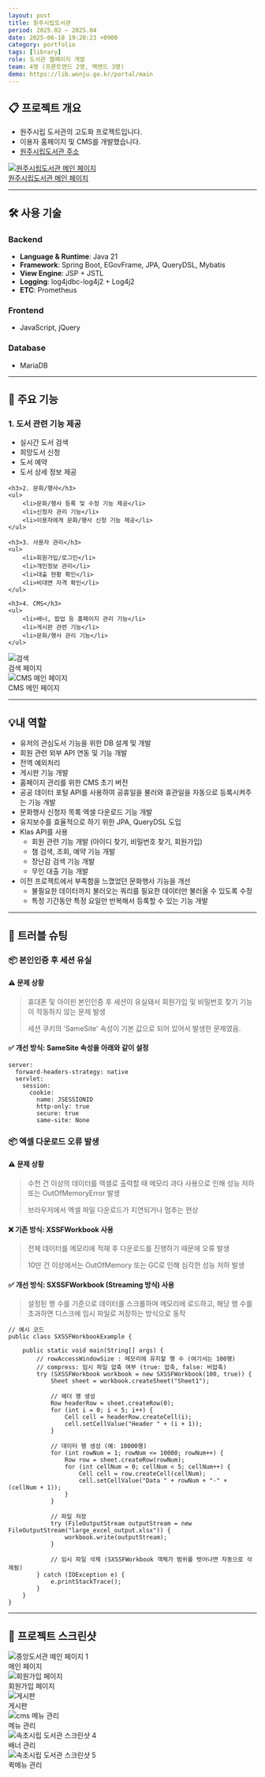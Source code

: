 ```yaml
---
layout: post
title: 원주시립도서관
period: 2025.02 ~ 2025.04
date: 2025-06-18 19:20:23 +0900
category: portfolio
tags: [library]
role: 도서관 웹페이지 개발
team: 4명 (프론트엔드 2명, 백엔드 3명)
demo: https://lib.wonju.go.kr/portal/main
---
```


## 📋 프로젝트 개요

<div class="portfolio-section">
    <div class="portfolio-content">
    <ul>
        <li>원주시립 도서관의 고도화 프로젝트입니다. </li>
        <li>이용자 홈페이지 및  CMS를 개발했습니다. </li>
        <li><a href="https://lib.wonju.go.kr/portal/main" target="_blank" rel="noreferrer">원주시립도서관 주소</a></li>
    </ul>
    </div>
    <div class="portfolio-image">
        <a href="https://lib.wonju.go.kr/portal/main" target="_blank" rel="noreferrer">
            <img src="/public/img/post/wonju/main.png" alt="원주시립도서관 메인 페이지"/>
        </a>
        <a href="https://lib.wonju.go.kr/portal/main" target="_blank" rel="noreferrer">
            <div class="image-caption">원주시립도서관 메인 페이지</div>
        </a>
    </div>
</div>

---

## 🛠️ 사용 기술

### Backend

- **Language & Runtime**: Java 21
- **Framework**: Spring Boot, EGovFrame, JPA, QueryDSL, Mybatis
- **View Engine**: JSP + JSTL
- **Logging**: log4jdbc-log4j2 + Log4j2
- **ETC**: Prometheus

### Frontend

- JavaScript, jQuery

### Database

- MariaDB

---

## 🎯 주요 기능

<div class="portfolio-section">
    <div class="portfolio-content">
    <h3>1. 도서 관련 기능 제공</h3>
    <ul>
        <li>실시간 도서 검색</li>
        <li>희망도서 신청</li>
        <li>도서 예약</li>
        <li>도서 상세 정보 제공</li>
    </ul>

    <h3>2. 문화/행사</h3>
    <ul>
        <li>문화/행사 등록 및 수정 기능 제공</li>
        <li>신청자 관리 기능</li>
        <li>이용자에게 문화/행사 신청 기능 제공</li>
    </ul>

    <h3>3. 사용자 관리</h3>
    <ul>
        <li>회원가입/로그인</li>
        <li>개인정보 관리</li>
        <li>대출 현황 확인</li>
        <li>비대면 자격 확인</li>
    </ul>

    <h3>4. CMS</h3>
    <ul>
        <li>배너, 팝업 등 홈페이지 관리 기능</li>
        <li>게시판 관련 기능</li>
        <li>문화/행사 관리 기능</li>
    </ul>

</div>
    <div class="portfolio-image">
        <div class="image-group">
            <img src="/public/img/post/wonju/search.png" alt="검색">
            <div class="image-caption">검색 페이지</div>
        </div>
        <div class="image-group">
            <img src="/public/img/post/wonju/cms_main.png" alt="CMS 메인 페이지">
            <div class="image-caption">CMS 메인 페이지</div>
        </div>
    </div>
</div>

---

## 💡내 역할

- 유저의 관심도서 기능을 위한 DB 설계 및 개발
- 회원 관련 외부 API 연동 및 기능 개발
- 전역 예외처리
- 게시판 기능 개발
- 홈페이지 관리를 위한 CMS 초기 버전
- 공공 데이터 포털 API를 사용하여 공휴일을 불러와 휴관일을 자동으로 등록시켜주는 기능 개발
- 문화행사 신청자 목록 엑셀 다운로드 기능 개발
- 유지보수를 효율적으로 하기 위한 JPA, QueryDSL 도입
- Klas API를 사용
  - 회원 관련 기능 개발 (아이디 찾기, 비밀번호 찾기, 회원가입)
  - 챔 검색, 조회, 예약 기능 개발
  - 장난감 검색 기능 개발
  - 무인 대출 기능 개발
- 이전 프로젝트에서 부족함을 느꼈었던 문화행사 기능을 개선
  - 불필요한 데이터까지 불러오는 쿼리를 필요한 데이터만 불러올 수 있도록 수정
  - 특정 기간동안 특정 요일만 반복해서 등록할 수 있는 기능 개발

---

## 🚀 트러블 슈팅

### 📦 본인인증 후 세션 유실
#### ⚠️ 문제 상황
> 휴대폰 및 아이핀 본인인증 후 세션이 유실돼서 회원가입 및 비밀번호 찾기 기능이 작동하지 않는 문제 발생 
> 
> 세션 쿠키의 'SameSite' 속성이 기본 값으로 되어 있어서 발생한 문제였음. 
#### ✅ 개선 방식: SameSite 속성을 아래와 같이 설정 
```    
server:
  forward-headers-strategy: native
  servlet:
    session:
      cookie:
        name: JSESSIONID
        http-only: true
        secure: true
        same-site: None
```

### 📦 엑셀 다운로드 오류 발생

#### ⚠️ 문제 상황

> 수천 건 이상의 데이터를 엑셀로 출력할 때 메모리 과다 사용으로 인해 성능 저하 또는 OutOfMemoryError 발생
>
> 브라우저에서 엑셀 파일 다운로드가 지연되거나 멈추는 현상

#### ❌ 기존 방식: XSSFWorkbook 사용

> 전체 데이터를 메모리에 적재 후 다운로드를 진행하기 때문에 오류 발생
>
> 10만 건 이상에서는 OutOfMemory 또는 GC로 인해 심각한 성능 저하 발생

#### ✅ 개선 방식: SXSSFWorkbook (Streaming 방식) 사용

> 설정된 행 수를 기준으로 데이터를 스크롤하며 메모리에 로드하고, 해당 행 수를 초과하면 디스크에 임시 파일로 저장하는 방식으로 동작

```
// 예시 코드
public class SXSSFWorkbookExample {

    public static void main(String[] args) {
        // rowAccessWindowSize : 메모리에 유지할 행 수 (여기서는 100행)
        // compress: 임시 파일 압축 여부 (true: 압축, false: 비압축)
        try (SXSSFWorkbook workbook = new SXSSFWorkbook(100, true)) {
            Sheet sheet = workbook.createSheet("Sheet1");

            // 헤더 행 생성
            Row headerRow = sheet.createRow(0);
            for (int i = 0; i < 5; i++) {
                Cell cell = headerRow.createCell(i);
                cell.setCellValue("Header " + (i + 1));
            }

            // 데이터 행 생성 (예: 10000행)
            for (int rowNum = 1; rowNum <= 10000; rowNum++) {
                Row row = sheet.createRow(rowNum);
                for (int cellNum = 0; cellNum < 5; cellNum++) {
                    Cell cell = row.createCell(cellNum);
                    cell.setCellValue("Data " + rowNum + "-" + (cellNum + 1));
                }
            }

            // 파일 저장
            try (FileOutputStream outputStream = new FileOutputStream("large_excel_output.xlsx")) {
                workbook.write(outputStream);
            }

            // 임시 파일 삭제 (SXSSFWorkbook 객체가 범위를 벗어나면 자동으로 삭제됨)
        } catch (IOException e) {
            e.printStackTrace();
        }
    }
}
```

---

## 📸 프로젝트 스크린샷

<div class="screenshot-grid">
<div class="screenshot-item">
        <img src="/public/img/post/wonju/ja_main1.png" alt="중앙도서관 메인 페이지 1">
        <div class="image-caption">메인 페이지</div>
    </div>
    <div class="screenshot-item">
        <img src="/public/img/post/wonju/join.png" alt="회원가입 페이지">
        <div class="image-caption">회원가입 페이지</div>
    </div>
    <div class="screenshot-item">
        <img src="/public/img/post/wonju/board1.png" alt="게시판">
        <div class="image-caption">게시판</div>
    </div>
    <div class="screenshot-item">
        <img src="/public/img/post/wonju/cms_menu.png" alt="cms 메뉴 관리">
        <div class="image-caption">메뉴 관리</div>
    </div>
    <div class="screenshot-item">
        <img src="/public/img/post/wonju/cms_banner.png" alt="속초시립 도서관 스크린샷 4">
        <div class="image-caption">배너 관리</div>
    </div>
    <div class="screenshot-item">
        <img src="/public/img/post/wonju/cms_footer.png" alt="속초시립 도서관 스크린샷 5">
        <div class="image-caption">퀵메뉴 관리</div>
    </div>
</div>
